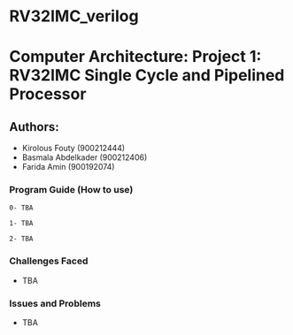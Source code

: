 # RV32IMC_verilog
# Computer Architecture: Project 1: RV32IMC Single Cycle and Pipelined Processor

## Authors:
- Kirolous Fouty (900212444)
- Basmala Abdelkader (900212406)
- Farida Amin (900192074)

### Program Guide (How to use)
```
0- TBA

1- TBA

2- TBA
```


### Challenges Faced
- TBA

### Issues and Problems
- TBA

